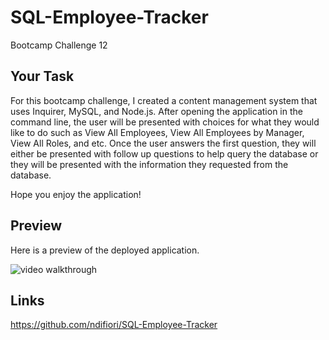 # SQL-Employee-Tracker
Bootcamp Challenge 12

## Your Task

For this bootcamp challenge, I created a content management system that uses Inquirer, MySQL, and Node.js. After opening the application in the command line, the user will be presented with choices for what they would like to do such as View All Employees, View All Employees by Manager, View All Roles, and etc. Once the user answers the first question, they will either be presented with follow up questions to help query the database or they will be presented with the information they requested from the database.

Hope you enjoy the application!

## Preview 

Here is a preview of the deployed application.

![video walkthrough](./Video-Walkthrough.gif)

## Links

https://github.com/ndifiori/SQL-Employee-Tracker

